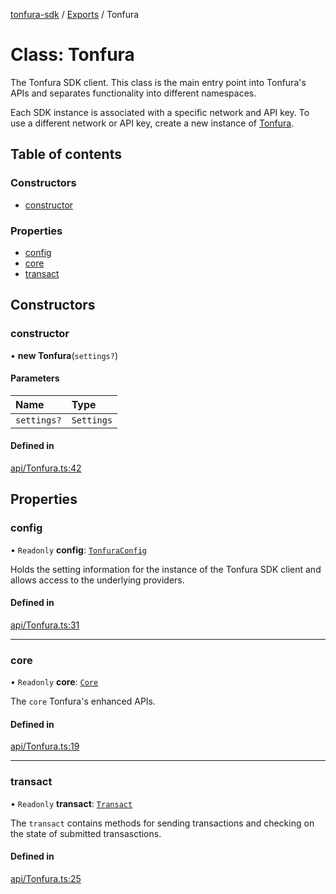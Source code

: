 [tonfura-sdk](../README.md) / [Exports](../modules.md) / Tonfura

# Class: Tonfura

The Tonfura SDK client. This class is the main entry point into Tonfura's
APIs and separates functionality into different namespaces.

Each SDK instance is associated with a specific network and API key. To use a
different network or API key, create a new instance of [Tonfura](Tonfura.md).

## Table of contents

### Constructors

- [constructor](Tonfura.md#constructor)

### Properties

- [config](Tonfura.md#config)
- [core](Tonfura.md#core)
- [transact](Tonfura.md#transact)

## Constructors

### constructor

• **new Tonfura**(`settings?`)

#### Parameters

| Name | Type |
| :------ | :------ |
| `settings?` | `Settings` |

#### Defined in

[api/Tonfura.ts:42](https://github.com/frigatebird-studio/tonfura-sdk/blob/d0deefd/src/api/Tonfura.ts#L42)

## Properties

### config

• `Readonly` **config**: [`TonfuraConfig`](TonfuraConfig.md)

Holds the setting information for the instance of the Tonfura SDK client
and allows access to the underlying providers.

#### Defined in

[api/Tonfura.ts:31](https://github.com/frigatebird-studio/tonfura-sdk/blob/d0deefd/src/api/Tonfura.ts#L31)

___

### core

• `Readonly` **core**: [`Core`](Core.md)

The `core` Tonfura's enhanced APIs.

#### Defined in

[api/Tonfura.ts:19](https://github.com/frigatebird-studio/tonfura-sdk/blob/d0deefd/src/api/Tonfura.ts#L19)

___

### transact

• `Readonly` **transact**: [`Transact`](Transact.md)

The `transact` contains methods for sending transactions and
checking on the state of submitted transasctions.

#### Defined in

[api/Tonfura.ts:25](https://github.com/frigatebird-studio/tonfura-sdk/blob/d0deefd/src/api/Tonfura.ts#L25)
